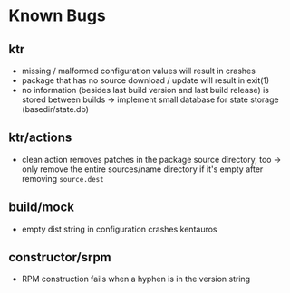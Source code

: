 # Known Bugs

## ktr

- missing / malformed configuration values will result in crashes
- package that has no source download / update will result in exit(1)
- no information (besides last build version and last build release) is stored
  between builds -> implement small database for state storage (basedir/state.db)


## ktr/actions

- clean action removes patches in the package source directory, too -> only remove
  the entire sources/name directory if it's empty after removing `source.dest`


## build/mock

- empty dist string in configuration crashes kentauros


## constructor/srpm

- RPM construction fails when a hyphen is in the version string

